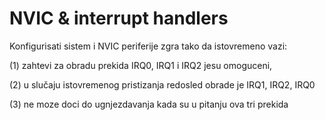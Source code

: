 # NVIC & interrupt handlers

Konfigurisati sistem i NVIC periferije zgra tako da istovremeno vazi: 

(1) zahtevi za obradu prekida IRQ0, IRQ1 i IRQ2 jesu omoguceni, 

(2) u slučaju istovremenog pristizanja redosled obrade je IRQ1, IRQ2, IRQ0

(3) ne moze doci do ugnjezdavanja kada su u pitanju ova tri prekida